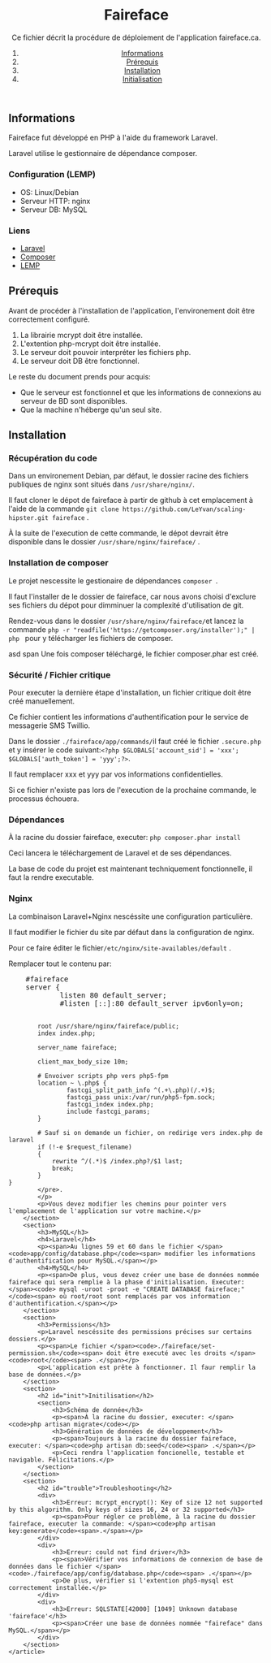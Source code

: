 <div id="contenu">
    <header>
        <h1>Faireface</h1>
        <p>Ce fichier décrit la procédure de déploiement de l'application faireface.ca.</p>
        <nav>
            <ol>
                <li><a href="#info">Informations</a></li>
                <li><a href="#prereq">Prérequis</a></li>
                <li><a href="#install">Installation</a></li>
                <li><a href="#init">Initialisation</a></li>
            </ol>
        </nav>
    </header>
    <article>
        <section>
            <h2 id="info">Informations</h2>
            <p>Faireface fut développé en PHP à l'aide du framework Laravel.</p>
            <p>Laravel utilise le gestionnaire de dépendance composer.</p>
            <section>
                <h3>Configuration (LEMP)</h3>
                <ul>
                    <li>OS: Linux/Debian</li>
                    <li>Serveur HTTP: nginx</li>
                    <li>Serveur DB: MySQL</li>
                </ul>
            </section>
            <h3>Liens</h3>
            <ul>
                <li><a href="http://laravel.com/">Laravel</a></li>
                <li><a href="https://getcomposer.org/">Composer</a></li>
                <li><a href="http://en.wikipedia.org/wiki/LAMP_(software_bundle)">LEMP</a></li>
            </ul>
        </section>
        <section>
            <h2 id="prereq">Prérequis</h2>
            <p>Avant de procéder à l'installation de l'application, l'environement doit être correctement configuré.</p>
            <ol>
                <li>La librairie mcrypt doit être installée.</li>
                <li>L'extention php-mcrypt doit être installée.</li>
                <li>Le serveur doit pouvoir interpréter les fichiers php.</li>
                <li>Le serveur doit DB être fonctionnel.</li>
            </ol>
            <p>Le reste du document prends pour acquis:</p>
            <ul>
                <li>Que le serveur est fonctionnel et que les informations de connexions au serveur de BD sont disponibles.</li>
                <li>Que la machine n'héberge qu'un seul site.</li>
            </ul>
        </section>
        <section>
            <h2 id="install">Installation</h2>
            <h3>Récupération du code</h3>
            <p><span>Dans un environement Debian, par défaut, le dossier racine des fichiers publiques de nginx sont situés dans </span><code>/usr/share/nginx/</code><span>.</span></p>
            <p>
                <span>Il faut </span>
                <attr title="Il s&#39;agit de récupérer les fichiers du contrôle de source dans un emplacement local.">cloner </attr>
                <span>le dépot de faireface à partir de github à cet emplacement à l'aide de la commande </span><code>git clone https://github.com/LeYvan/scaling-hipster.git faireface</code><span> .</span>
            </p>
            <p><span>À la suite de l'execution de cette commande, le dépot devrait être disponible dans le dossier </span><code>/usr/share/nginx/faireface/</code><span> .</span></p>
            <h3>Installation de composer</h3>
            <p><span>Le projet nescessite le gestionaire de dépendances </span><code>composer </code><span>.</span></p>
            <p>Il faut l'installer de le dossier de faireface, car nous avons choisi d'exclure ses fichiers du dépot pour dimminuer la complexité d'utilisation de git.</p>
            <p>
                <span>Rendez-vous dans le dossier </span><code>/usr/share/nginx/faireface/</code><span>et lancez la commande </span><code>php -r "readfile('https://getcomposer.org/installer');" | php </code>
                <pour>pour y télécharger les fichiers de composer.</pour>
            </p>
            <p>asd
                span Une fois composer téléchargé, le fichier composer.phar est créé.
            </p>
            <h3>Sécurité / Fichier critique</h3>
            <p>Pour executer la dernière étape d'installation, un fichier critique doit être créé manuellement.</p>
            <p>Ce fichier contient les informations d'authentification pour le service de messagerie SMS Twillio.</p>
            <p><span>Dans le dossier </span><code>./faireface/app/commands/</code><span>il faut créé le fichier </span><code>.secure.php</code><span> et y insérer le code suivant:</span><code>&lt;?php $GLOBALS['account_sid'] = 'xxx'; $GLOBALS['auth_token'] = 'yyy';?&gt;</code><span>.</span></p>
            <p>Il faut remplacer xxx et yyy par vos informations confidentielles. </p>
            <p>Si ce fichier n'existe pas lors de l'execution de la prochaine commande, le processus échouera.</p>
        </section>
        <section>
            <h3>Dépendances</h3>
            <p><span>À la racine du dossier faireface, executer: </span><code>php composer.phar install</code></p>
            <p>Ceci lancera le téléchargement de Laravel et de ses dépendances.</p>
            <p>La base de code du projet est maintenant techniquement fonctionnelle, il faut la rendre executable.</p>
        </section>
        <section>
            <h3>Nginx</h3>
            <p>La combinaison Laravel+Nginx nescéssite une configuration particulière.</p>
            <p>Il faut modifier le fichier du site par défaut dans la configuration de nginx.</p>
            <p><span>Pour ce faire éditer le fichier</span><code>/etc/nginx/site-availables/default</code><span> .</span></p>
            <p><span>Remplacer tout le contenu par:</span>
            <pre>
    #faireface
    server {
            listen 80 default_server;
            #listen [::]:80 default_server ipv6only=on;
     
            root /usr/share/nginx/faireface/public;
            index index.php;
     
            server_name faireface;
     
            client_max_body_size 10m;

            # Envoiver scripts php vers php5-fpm
            location ~ \.php$ {
                    fastcgi_split_path_info ^(.+\.php)(/.+)$;
                    fastcgi_pass unix:/var/run/php5-fpm.sock;
                    fastcgi_index index.php;
                    include fastcgi_params;
            }
     
            # Sauf si on demande un fichier, on redirige vers index.php de laravel
            if (!-e $request_filename)
            {
                rewrite ^/(.*)$ /index.php?/$1 last;
                break;
            }
    }
            </pre>.
            </p>
            <p>Vous devez modifier les chemins pour pointer vers l'emplacement de l'application sur votre machine.</p>
        </section>
        <section>
            <h3>MySQL</h3>
            <h4>Laravel</h4>
            <p><span>Au lignes 59 et 60 dans le fichier </span><code>app/config/database.php</code><span> modifier les informations d'authentification pour MySQL.</span></p>
            <h4>MySQL</h4>
            <p><span>De plus, vous devez créer une base de données nommée faireface qui sera remplie à la phase d'initialisation. Executer: </span><code> mysql -uroot -proot -e "CREATE DATABASE faireface;"</code><span> où root/root sont remplacés par vos information d'authentification.</span></p>
        </section>
        <section>
            <h3>Permissions</h3>
            <p>Laravel nescéssite des permissions précises sur certains dossiers.</p>
            <p><span>Le fichier </span><code>./faireface/set-permission.sh</code><span> doit être executé avec les droits </span><code>root</code><span> .</span></p>
            <p>L'application est prête à fonctionner. Il faur remplir la base de données.</p>
        </section>
        <section>
            <h2 id="init">Initilisation</h2>
            <section>
                <h3>Schéma de donnée</h3>
                <p><span>À la racine du dossier, executer: </span><code>php artisan migrate</code></p>
                <h3>Génération de données de développement</h3>
                <p><span>Toujours à la racine du dossier faireface, executer: </span><code>php artisan db:seed</code><span> .</span></p>
                <p>Ceci rendra l'application foncionelle, testable et navigable. Félicitations.</p>
            </section>
        </section>
        <section>
            <h2 id="trouble">Troubleshooting</h2>
            <div>
                <h3>Erreur: mcrypt_encrypt(): Key of size 12 not supported by this algorithm. Only keys of sizes 16, 24 or 32 supported</h3>
                <p><span>Pour régler ce problème, à la racine du dossier faireface, executer la commande: </span><code>php artisan key:generate</code><span>.</span></p>
            </div>
            <div>
                <h3>Erreur: could not find driver</h3>
                <p><span>Vérifier vos informations de connexion de base de données dans le fichier </span><code>./faireface/app/config/database.php</code><span> .</span></p>
                <p>De plus, vérifier si l'extention php5-mysql est correctement installée.</p>
            </div>
            <div>
                <h3>Erreur: SQLSTATE[42000] [1049] Unknown database 'faireface'</h3>
                <p><span>Créer une base de données nommée "faireface" dans MySQL.</span></p>
            </div>
        </section>
    </article>
</div>
